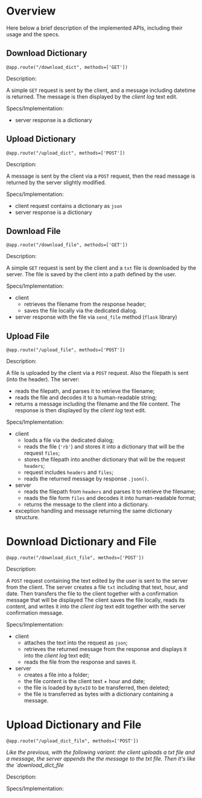 # Overview

Here below a brief description of the implemented APIs, including their usage and the specs.

## Download Dictionary

`@app.route("/download_dict", methods=['GET'])`

Description:

A simple `GET` request is sent by the client, and a message including datetime is returned. The message is then displayed by the *client log* text edit.

Specs/Implementation:

- server response is a dictionary 

## Upload Dictionary

`@app.route("/upload_dict", methods=['POST'])`

Description:

A message is sent by the client via a `POST` request, then the read message is returned by the server slightly modified.

Specs/Implementation:

- client request contains a dictionary as `json`
- server response is a dictionary

## Download File

`@app.route("/download_file", methods=['GET'])`

Description:

A simple `GET` request is sent by the client and a `txt` file is downloaded by the server. The file is saved by the client into a path defined by the user.

Specs/Implementation:

- client 
  - retrieves the filename from the response header;
  - saves the file locally via the dedicated dialog.
- server response with the file via `send_file` method (`flask` library)

## Upload File

`@app.route("/upload_file", methods=['POST'])`

Description:

A file is uploaded by the client via a `POST` request. Also the filepath is sent (into the header). The server:
- reads the filepath, and parses it to retrieve the filename;
- reads the file and decodes it to a human-readable string;
- returns a message including the filename and the file content.
The response is then displayed by the *client log* text edit. 

Specs/Implementation:

- client
  - loads a file via the dedicated dialog;
  - reads the file (`'rb'`) and stores it into a dictionary that will be the request `files`;
  - stores the filepath into another dictionary that will be the request `headers`;
  - request includes `headers` and `files`;
  - reads the returned message by response `.json()`.
- server
  - reads the filepath from `headers` and parses it to retrieve the filename;
  - reads the file form `files` and decodes it into human-readable format;
  - returns the message to the client into a dictionary.
- exception handling and message returning the same dictionary structure.

# Download Dictionary and File

`@app.route("/download_dict_file", methods=['POST'])`

Description:

A `POST` request containing the text edited by the user is sent to the server from the client. The server creates a file `txt` including that text, hour, and date. Then transfers the file to the client together with a confirmation message that will be displayed
The client saves the file locally, reads its content, and writes it into the *client log* text edit together with the server confirmation message.

Specs/Implementation:
- client
  - attaches the text into the request as `json`;
  - retrieves the returned message from the response and displays it into the *client log* text edit;
  - reads the file from the response and saves it.
- server
  - creates a file into a folder;
  - the file content is the client text + hour and date;
  - the file is loaded by `ByteIO` to be transferred, then deleted;
  - the file is transferred as bytes with a dictionary containing a message.

# Upload Dictionary and File

`@app.route("/upload_dict_file", methods=['POST'])`

*Like the previous, with the following variant: the client uploads a txt file and a message, the server appends the the message to the txt file. Then it's like the `download_dict_file*

Description:


Specs/Implementation:




